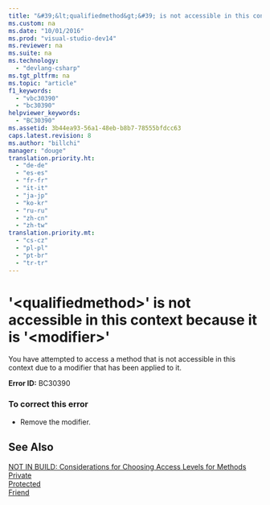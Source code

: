 ```yaml
---
title: "&#39;&lt;qualifiedmethod&gt;&#39; is not accessible in this context because it is &#39;&lt;modifier&gt;&#39;"
ms.custom: na
ms.date: "10/01/2016"
ms.prod: "visual-studio-dev14"
ms.reviewer: na
ms.suite: na
ms.technology: 
  - "devlang-csharp"
ms.tgt_pltfrm: na
ms.topic: "article"
f1_keywords: 
  - "vbc30390"
  - "bc30390"
helpviewer_keywords: 
  - "BC30390"
ms.assetid: 3b44ea93-56a1-48eb-b8b7-78555bfdcc63
caps.latest.revision: 8
ms.author: "billchi"
manager: "douge"
translation.priority.ht: 
  - "de-de"
  - "es-es"
  - "fr-fr"
  - "it-it"
  - "ja-jp"
  - "ko-kr"
  - "ru-ru"
  - "zh-cn"
  - "zh-tw"
translation.priority.mt: 
  - "cs-cz"
  - "pl-pl"
  - "pt-br"
  - "tr-tr"
---
```

# &#39;&lt;qualifiedmethod&gt;&#39; is not accessible in this context because it is &#39;&lt;modifier&gt;&#39;
You have attempted to access a method that is not accessible in this context due to a modifier that has been applied to it.  
  
 **Error ID:** BC30390  
  
### To correct this error  
  
-   Remove the modifier.  
  
## See Also  
 [NOT IN BUILD: Considerations for Choosing Access Levels for Methods](assetId:///8b696461-2191-4cea-bb64-5fa3449da2ff)   
 [Private](../Topic/Private%20\(Visual%20Basic\).md)   
 [Protected](../Topic/Protected%20\(Visual%20Basic\).md)   
 [Friend](../Topic/Friend%20\(Visual%20Basic\).md)